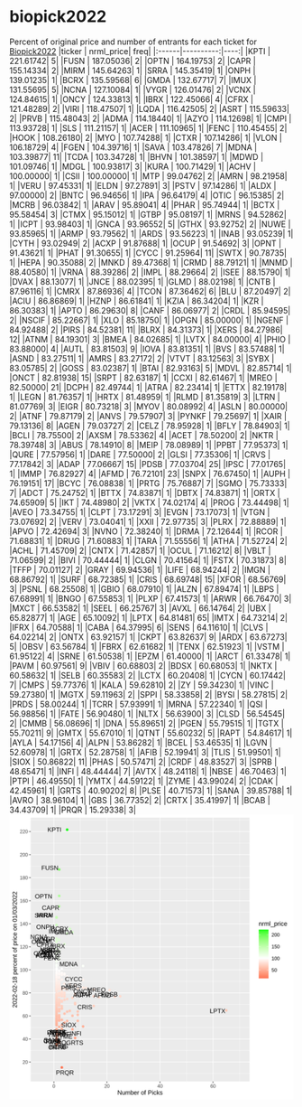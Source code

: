 # biopick2022
Percent of original price and number of entrants for each ticket for [Biopick2022](https://twitter.com/hashtag/Biopick2022)
|ticker | nrml_price| freq|
|:------|----------:|----:|
|KPTI   |  221.61742|    5|
|FUSN   |  187.05036|    2|
|OPTN   |  164.19753|    2|
|CAPR   |  155.14334|    2|
|MIRM   |  145.64263|    1|
|SRRA   |  145.35419|    1|
|ONPH   |  139.01235|    1|
|BCRX   |  135.59568|    6|
|GMDA   |  132.67717|    7|
|IMUX   |  131.55695|    5|
|NCNA   |  127.10084|    1|
|VYGR   |  126.01476|    2|
|VCNX   |  124.84615|    1|
|ONCY   |  124.33813|    1|
|IBRX   |  122.45066|    4|
|CFRX   |  121.48289|    2|
|VIRI   |  118.47507|    1|
|LQDA   |  116.42505|    2|
|ASRT   |  115.59633|    2|
|PRVB   |  115.48043|    2|
|ADMA   |  114.18440|    1|
|AZYO   |  114.12698|    1|
|CMPI   |  113.93728|    1|
|SLS    |  111.21157|    1|
|ACER   |  111.10965|    1|
|FENC   |  110.45455|    2|
|HOOK   |  108.26180|    2|
|MYO    |  107.74288|    1|
|CTXR   |  107.14286|    1|
|VLON   |  106.18729|    4|
|FGEN   |  104.39716|    1|
|SAVA   |  103.47826|    7|
|MDNA   |  103.39877|   11|
|TCDA   |  103.34728|    1|
|BHVN   |  101.38597|    1|
|MDWD   |  101.09746|    1|
|MDGL   |  100.93817|    3|
|KURA   |  100.71429|    1|
|ACHV   |  100.00000|    1|
|CSII   |  100.00000|    1|
|MTP    |   99.04762|    2|
|AMRN   |   98.21958|    1|
|VERU   |   97.45331|    1|
|ELDN   |   97.27891|    3|
|PSTV   |   97.14286|    1|
|ALDX   |   97.00000|    2|
|BNTC   |   96.94656|    1|
|IPA    |   96.64179|    4|
|OTIC   |   96.15385|    2|
|MCRB   |   96.03842|    1|
|ARAV   |   95.89041|    4|
|PHAR   |   95.74944|    1|
|BCTX   |   95.58454|    3|
|CTMX   |   95.15012|    1|
|GTBP   |   95.08197|    1|
|MRNS   |   94.52862|    1|
|ICPT   |   93.98403|    1|
|GNCA   |   93.96552|    5|
|GTHX   |   93.92752|    2|
|NUWE   |   93.85965|    1|
|ARMP   |   93.79562|    1|
|ARDS   |   93.56223|    1|
|INAB   |   93.05239|    1|
|CYTH   |   93.02949|    2|
|ACXP   |   91.87688|    1|
|OCUP   |   91.54692|    3|
|OPNT   |   91.43621|    1|
|PHAT   |   91.30655|    1|
|CYCC   |   91.25964|   11|
|SWTX   |   90.78735|    1|
|HEPA   |   90.35088|    2|
|MNKD   |   89.47368|    1|
|CRMD   |   88.79121|    1|
|MNMD   |   88.40580|    1|
|VRNA   |   88.39286|    2|
|IMPL   |   88.29664|    2|
|ISEE   |   88.15790|    1|
|DVAX   |   88.13077|    1|
|JNCE   |   88.02395|    1|
|GLMD   |   88.02198|    1|
|CNTB   |   87.96116|    1|
|CMRX   |   87.86936|    4|
|TCON   |   87.36462|    6|
|BLU    |   87.20497|    2|
|ACIU   |   86.86869|    1|
|HZNP   |   86.61841|    1|
|KZIA   |   86.34204|    1|
|KZR    |   86.30383|    1|
|APTO   |   86.29630|    8|
|CANF   |   86.06977|    2|
|CRDL   |   85.94595|    2|
|NSCIF  |   85.22667|    1|
|XLO    |   85.18750|    1|
|OPGN   |   85.00000|    1|
|NGENF  |   84.92488|    2|
|PIRS   |   84.52381|   11|
|BLRX   |   84.31373|    1|
|XERS   |   84.27986|   12|
|ATNM   |   84.19301|    3|
|BMEA   |   84.02685|    1|
|LVTX   |   84.00000|    4|
|PHIO   |   83.88000|    4|
|AUTL   |   83.81503|    9|
|IOVA   |   83.81351|    1|
|BVS    |   83.57488|    1|
|ASND   |   83.27511|    1|
|AMRS   |   83.27172|    2|
|VTVT   |   83.12563|    3|
|SYBX   |   83.05785|    2|
|GOSS   |   83.02387|    1|
|BTAI   |   82.93163|    5|
|MDVL   |   82.85714|    1|
|ONCT   |   82.81938|   15|
|SRPT   |   82.63187|    1|
|CCXI   |   82.61467|    1|
|MREO   |   82.50000|   21|
|DCPH   |   82.49744|    1|
|ATRA   |   82.23414|    1|
|ETTX   |   82.19178|    1|
|LEGN   |   81.76357|    1|
|HRTX   |   81.48959|    1|
|RLMD   |   81.35819|    3|
|LTRN   |   81.07769|    3|
|EIGR   |   80.73218|    3|
|MYOV   |   80.08992|    4|
|ASLN   |   80.00000|    2|
|ATNF   |   79.87179|    2|
|ANVS   |   79.57907|    3|
|PYNKF  |   79.25697|    1|
|XAIR   |   79.13136|    8|
|AGEN   |   79.03727|    2|
|CELZ   |   78.95928|    1|
|BFLY   |   78.84903|    1|
|BCLI   |   78.75500|    2|
|AXSM   |   78.53362|    4|
|ACET   |   78.50200|    2|
|NKTR   |   78.39748|    3|
|ABUS   |   78.14910|    8|
|MEIP   |   78.08989|    1|
|PPBT   |   77.95373|    1|
|QURE   |   77.57956|    1|
|DARE   |   77.50000|    2|
|GLSI   |   77.35306|    1|
|CRVS   |   77.17842|    3|
|ADAP   |   77.06667|   15|
|PDSB   |   77.03704|   25|
|IPSC   |   77.01765|    1|
|IMMP   |   76.82927|    4|
|AFMD   |   76.72101|   23|
|SNPX   |   76.67450|    1|
|AUPH   |   76.19151|   17|
|BCYC   |   76.08838|    1|
|PRTG   |   75.76887|    7|
|SGMO   |   75.73333|    7|
|ADCT   |   75.24752|    1|
|BTTX   |   74.83871|    1|
|DBTX   |   74.83871|    1|
|ORTX   |   74.65909|    5|
|IKT    |   74.48980|    2|
|VKTX   |   74.02174|    4|
|PROG   |   73.44498|    1|
|AVEO   |   73.34755|    1|
|CLPT   |   73.17291|    3|
|EVGN   |   73.17073|    1|
|VTGN   |   73.07692|    2|
|VERV   |   73.04041|    1|
|XXII   |   72.97735|    3|
|PLRX   |   72.88889|    1|
|APVO   |   72.42694|    3|
|NVNO   |   72.38240|    1|
|DRMA   |   72.12644|    1|
|RCOR   |   71.68831|    1|
|DRUG   |   71.60883|    1|
|TARA   |   71.55556|    1|
|ATHA   |   71.52724|    2|
|ACHL   |   71.45709|    2|
|CNTX   |   71.42857|    1|
|OCUL   |   71.16212|    8|
|VBLT   |   71.06599|    2|
|BIVI   |   70.44444|    1|
|CLGN   |   70.41564|    1|
|FSTX   |   70.31873|    8|
|TFFP   |   70.01127|    2|
|GRAY   |   69.94536|    1|
|LIFE   |   68.94244|    2|
|IMGN   |   68.86792|    1|
|SURF   |   68.72385|    1|
|CRIS   |   68.69748|   15|
|XFOR   |   68.56769|    3|
|PSNL   |   68.25508|    1|
|GBIO   |   68.07910|    1|
|ALZN   |   67.89474|    1|
|LBPS   |   67.68991|    1|
|BNGO   |   67.55853|    1|
|PLXP   |   67.41573|    1|
|ARWR   |   66.76470|    3|
|MXCT   |   66.53582|    1|
|SEEL   |   66.25767|    3|
|AVXL   |   66.14764|    2|
|UBX    |   65.82877|    1|
|AGE    |   65.10092|    1|
|LPTX   |   64.81481|   65|
|IMTX   |   64.73214|    2|
|IFRX   |   64.70588|    1|
|CABA   |   64.37995|    6|
|SENS   |   64.11610|    1|
|CLVS   |   64.02214|    2|
|ONTX   |   63.92157|    1|
|CKPT   |   63.82637|    9|
|ARDX   |   63.67273|    5|
|OBSV   |   63.56784|    1|
|FBRX   |   62.61682|    1|
|TENX   |   62.51923|    1|
|VSTM   |   61.95122|    4|
|SRNE   |   61.50538|    1|
|EPZM   |   61.40000|    1|
|ARCT   |   61.33478|    1|
|PAVM   |   60.97561|    9|
|VBIV   |   60.68803|    2|
|BDSX   |   60.68053|    1|
|NKTX   |   60.58632|    1|
|SELB   |   60.35583|    2|
|LCTX   |   60.20408|    1|
|CYCN   |   60.17442|    7|
|CMPS   |   59.77376|    1|
|KALA   |   59.62810|    2|
|ZY     |   59.34230|    1|
|VINC   |   59.27380|    1|
|MGTX   |   59.11963|    2|
|SPPI   |   58.33858|    2|
|BYSI   |   58.27815|    2|
|PRDS   |   58.00244|    1|
|TCRR   |   57.93991|    1|
|MRNA   |   57.22340|    1|
|QSI    |   56.98856|    1|
|FATE   |   56.90480|    1|
|NLTX   |   56.63900|    3|
|CLSD   |   56.54545|    2|
|CMMB   |   56.08696|    1|
|DNA    |   55.89651|    2|
|PGEN   |   55.79515|    1|
|TGTX   |   55.70211|    9|
|GMTX   |   55.67010|    1|
|QTNT   |   55.60232|    5|
|RAPT   |   54.84617|    1|
|AYLA   |   54.17156|    4|
|ALPN   |   53.86282|    1|
|BCEL   |   53.46535|    1|
|LGVN   |   52.60978|    1|
|GRTX   |   52.28758|    1|
|AFIB   |   52.19941|    3|
|TLIS   |   51.99501|    1|
|SIOX   |   50.86822|   11|
|PHAS   |   50.57471|    2|
|CRDF   |   48.83527|    3|
|SPRB   |   48.65471|    1|
|INFI   |   48.44444|    7|
|AVTX   |   48.24118|    1|
|NBSE   |   46.70463|    1|
|PTPI   |   46.49550|    1|
|YMTX   |   44.59122|    1|
|ZYME   |   43.99024|    2|
|CDAK   |   42.45961|    1|
|GRTS   |   40.90202|    8|
|PLSE   |   40.71573|    1|
|SANA   |   39.85788|    1|
|AVRO   |   38.96104|    1|
|GBS    |   36.77352|    2|
|CRTX   |   35.41997|    1|
|BCAB   |   34.43709|    1|
|PRQR   |   15.29338|    3|
![retvspicks](biopicks.png?raw=true)

